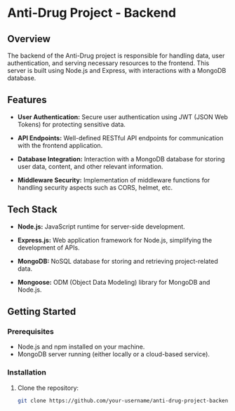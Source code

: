 # Anti-Drug Project - Backend

## Overview

The backend of the Anti-Drug project is responsible for handling data, user authentication, and serving necessary resources to the frontend. This server is built using Node.js and Express, with interactions with a MongoDB database.

## Features

- **User Authentication:** Secure user authentication using JWT (JSON Web Tokens) for protecting sensitive data.

- **API Endpoints:** Well-defined RESTful API endpoints for communication with the frontend application.

- **Database Integration:** Interaction with a MongoDB database for storing user data, content, and other relevant information.

- **Middleware Security:** Implementation of middleware functions for handling security aspects such as CORS, helmet, etc.

## Tech Stack

- **Node.js:** JavaScript runtime for server-side development.

- **Express.js:** Web application framework for Node.js, simplifying the development of APIs.

- **MongoDB:** NoSQL database for storing and retrieving project-related data.

- **Mongoose:** ODM (Object Data Modeling) library for MongoDB and Node.js.

## Getting Started

### Prerequisites

- Node.js and npm installed on your machine.
- MongoDB server running (either locally or a cloud-based service).

### Installation

1. Clone the repository:

   ```bash
   git clone https://github.com/your-username/anti-drug-project-backend.git
